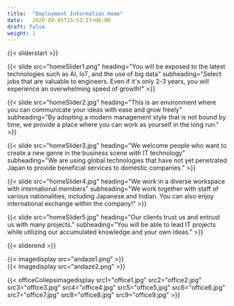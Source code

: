 ```yaml
---
title:  "Employment Information Home"
date:   2020-08-05T15:53:27+06:00
draft: false
weight: 1
---
```

{{< sliderstart >}}

{{< slide src="homeSlider1.png" heading="You will be exposed to the latest technologies such as AI, IoT, and the use of big data" subheading="Select jobs that are valuable to engineers. Even if it's only 2-3 years, you will experience an overwhelming speed of growth!" >}}

{{< slide src="homeSlider2.jpg" heading="This is an environment where you can communicate your ideas with ease and grow freely" subheading="By adopting a modern management style that is not bound by time, we provide a place where you can work as yourself in the long run." >}}

{{< slide src="homeSlider3.jpg" heading="We welcome people who want to create a new genre in the business scene with IT technology" subheading="We are using global technologies that have not yet penetrated Japan to provide beneficial services to domestic companies." >}}

{{< slide src="homeSlider4.jpg" heading="We work in a diverse workspace with international members" subheading="We work together with staff of various nationalities, including Japanese and Indian. You can also enjoy international exchange within the company!" >}}

{{< slide src="homeSlider5.jpg" heading="Our clients trust us and entrust us with many projects." subheading="You will be able to lead IT projects while utilizing our accumulated knowledge and your own ideas." >}}

{{< sliderend >}}

<section class="image-section">
    <div class="container">
        <div class="andaze-img-con">
            <div class="img-left">
                {{< imagedisplay  src="andaze1.png"  >}}
            </div>
            <div class="img-right">
                {{< imagedisplay  src="andaze2.png"  >}}
            </div>
        </div>
    </div>
</section>

{{< officeCollepsimagedisplay src1="office1.jpg" src2="office2.jpg" src3="office3.jpg" src4="office4.jpg" src5="office5.jpg" src6="office6.jpg" src7="office7.jpg" src8="office8.jpg" src9="office9.jpg"  >}}